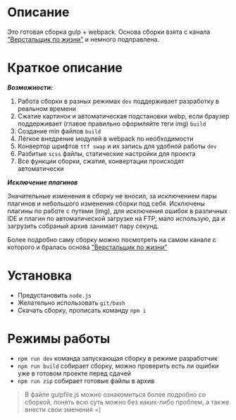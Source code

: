 # Описание
Это готовая сборка gulp + webpack.
Основа сборки взята с канала ["Верстальщик по жизни"](https://www.youtube.com/watch?v=jU88mLuLWlk) и немного подправлена.

# Краткое описание
___Возможности:___
1. Работа сборки в разных режимах `dev` поддерживает разработку в реальном времени
2. Сжатие картинок и автоматическая подстановки webp, если браузер поддерживает (главое правильно оформляйте теги img) `build`
3. Создание min файлов `build`
4. Лёгкое внедрение модулей в webpack по необходимости
5. Конвертор шрифтов `ttf swap` и их запись для удобной работы `dev`
6. Разбитые `scss` файлы, статические настройки для проекта
7. Все функции сборки, сжатия, конвертации происходят автоматически

___Исключение плагинов___

Значительные изменения в сборку не вносил, за исключением пары плагинов и небольшого изменения сборки под себя.
Исключены плагины по работе с путями (img), для исключения ошибок в различных IDE и плагин по автоматической загрузке на FTP, мало использую, да и загрузить собраный архив занимает пару секунд.

Более подробно саму сборку можно посмотреть на самом канале с которого и бралась основа ["Верстальщик по жизни"](https://www.youtube.com/watch?v=jU88mLuLWlk)

# Установка 

* Предустановить `node.js` 
* Желательно использовать `git/bash`
* Скачать сборку, прописать команду `npm i`



# Режимы работы
 
* `npm run dev` команда запускающая сборку в режиме разработчик
* `npm run build` собирает сборку, можно проверить есть ли ошибки уже в готовом проекте перед сдачей
* `npm run zip` собирает готовые файлы в архив

>В файле gulpfile.js можно ознакомиться более подробно со сборкой, понять всю суть можно без каких-либо проблем, а также внести свои зменения =)
